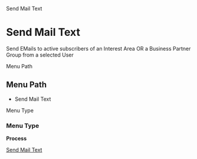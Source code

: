 
Send Mail Text
# Send Mail Text


Send EMails to active subscribers of an Interest Area OR a Business Partner Group from a selected User

Menu Path
## Menu Path



- Send Mail Text

Menu Type
### Menu Type

**Process**


[Send Mail Text](../../functional-guide/window/process-r_mailtext-send.md)